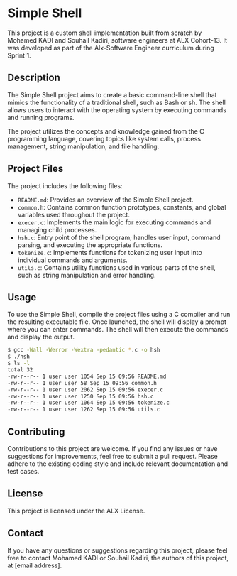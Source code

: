 # Simple Shell

This project is a custom shell implementation built from scratch by Mohamed KADI and Souhail Kadiri, software engineers at ALX Cohort-13. It was developed as part of the Alx-Software Engineer curriculum during Sprint 1.

## Description

The Simple Shell project aims to create a basic command-line shell that mimics the functionality of a traditional shell, such as Bash or sh. The shell allows users to interact with the operating system by executing commands and running programs.

The project utilizes the concepts and knowledge gained from the C programming language, covering topics like system calls, process management, string manipulation, and file handling.

## Project Files

The project includes the following files:

- `README.md`: Provides an overview of the Simple Shell project.
- `common.h`: Contains common function prototypes, constants, and global variables used throughout the project.
- `execer.c`: Implements the main logic for executing commands and managing child processes.
- `hsh.c`: Entry point of the shell program; handles user input, command parsing, and executing the appropriate functions.
- `tokenize.c`: Implements functions for tokenizing user input into individual commands and arguments.
- `utils.c`: Contains utility functions used in various parts of the shell, such as string manipulation and error handling.

## Usage

To use the Simple Shell, compile the project files using a C compiler and run the resulting executable file. Once launched, the shell will display a prompt where you can enter commands. The shell will then execute the commands and display the output.
```bash
$ gcc -Wall -Werror -Wextra -pedantic *.c -o hsh
$ ./hsh
$ ls -l
total 32
-rw-r--r-- 1 user user 1054 Sep 15 09:56 README.md
-rw-r--r-- 1 user user 58 Sep 15 09:56 common.h
-rw-r--r-- 1 user user 2062 Sep 15 09:56 execer.c
-rw-r--r-- 1 user user 1250 Sep 15 09:56 hsh.c
-rw-r--r-- 1 user user 1064 Sep 15 09:56 tokenize.c
-rw-r--r-- 1 user user 1262 Sep 15 09:56 utils.c
```

## Contributing

Contributions to this project are welcome. If you find any issues or have suggestions for improvements, feel free to submit a pull request. Please adhere to the existing coding style and include relevant documentation and test cases.

## License

This project is licensed under the ALX License.

## Contact

If you have any questions or suggestions regarding this project, please feel free to contact Mohamed KADI or Souhail Kadiri, the authors of this project, at [email address].

